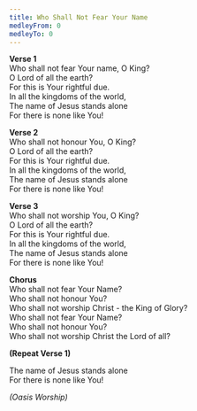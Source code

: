 ```yaml
---
title: Who Shall Not Fear Your Name
medleyFrom: 0
medleyTo: 0
---
```


**Verse 1**  
Who shall not fear Your name, O King?  
O Lord of all the earth?  
For this is Your rightful due.  
In all the kingdoms of the world,  
The name of Jesus stands alone  
For there is none like You!

**Verse 2**  
Who shall not honour You, O King?  
O Lord of all the earth?  
For this is Your rightful due.  
In all the kingdoms of the world,  
The name of Jesus stands alone  
For there is none like You!

**Verse 3**  
Who shall not worship You, O King?  
O Lord of all the earth?  
For this is Your rightful due.  
In all the kingdoms of the world,  
The name of Jesus stands alone  
For there is none like You!

**Chorus**  
Who shall not fear Your Name?  
Who shall not honour You?  
Who shall not worship Christ - the King of Glory?  
Who shall not fear Your Name?  
Who shall not honour You?  
Who shall not worship Christ the Lord of all?

**(Repeat Verse 1)**

The name of Jesus stands alone  
For there is none like You!

_(Oasis Worship)_
